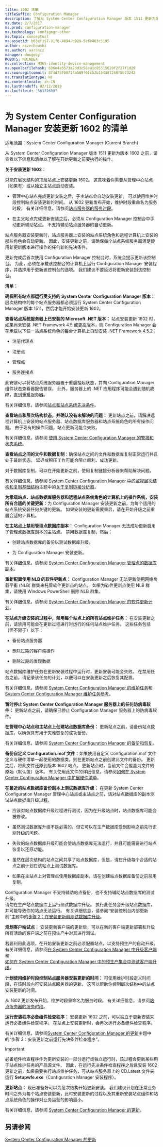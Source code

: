 ```yaml
---
title: 1602 清单
titleSuffix: Configuration Manager
description: 了解从 System Center Configuration Manager 版本 1511 更新为版本 1602 之前需要执行的操作。
ms.date: 2/7/2017
ms.prod: configuration-manager
ms.technology: configmgr-other
ms.topic: conceptual
ms.assetid: b63ef197-01f0-4894-b929-5ef8403c5195
author: aczechowski
ms.author: aaroncz
manager: dougeby
ROBOTS: NOINDEX
ms.collection: M365-identity-device-management
ms.openlocfilehash: 606e4a5573a2dd1c58ea1c85515029f2f27f1d29
ms.sourcegitcommit: 874d78f08714a509f61c52b154387268f5b73242
ms.translationtype: HT
ms.contentlocale: zh-CN
ms.lasthandoff: 02/12/2019
ms.locfileid: "56132609"
---
```

# <a name="checklist-for-installing-update-1602-for-system-center-configuration-manager"></a>为 System Center Configuration Manager 安装更新 1602 的清单

适用范围：System Center Configuration Manager (Current Branch)

从 System Center Configuration Manager 版本 1511 更新为版本 1602 之前，请查看以下信息和清单以了解在开始更新之前要执行的操作。  

 **关于安装更新 1602：**  

 只能在层次结构的顶层站点上安装更新 1602。 这意味着你需要从管理中心站点（如果有）或从独立主站点启动安装。  

-   管理中心站点完成更新安装之后，子主站点会自动安装更新。 可以使用维护时段控制站点安装更新的时间。 从 1602 更新发布开始，维护时段重命名为服务时段。 有关详细信息，请参阅[站点服务器的服务时段](/sccm/core/servers/manage/service-windows)。  

-   在主父站点完成更新安装之后，必须从 Configuration Manager 控制台中手动更新辅助站点。 不支持辅助站点服务器的自动更新。  

站点服务器安装更新时，站点服务器上安装的站点系统角色和远程计算机上安装的那些角色会自动更新。 因此，安装更新之前，请确保每个站点系统服务器满足使用新更新版本进行操作的任何新的先决条件。  

更新完成后首次使用 Configuration Manager 控制台时，系统会提示更新该控制台。 为此，必须在承载该控制台的计算机上运行 Configuration Manager 安装程序，并选择用于更新该控制台的选项。 我们建议不要延迟将更新安装到该控制台。  

 **清单：**  

 **确保所有站点都运行受支持的 System Center Configuration Manager 版本：** 层次结构中的每个站点服务器都必须运行 System Center Configuration Manager 版本 1511，然后才能开始安装更新 1602。  

 **查看站点系统服务器上已安装的 Microsoft .NET 版本：** 站点安装更新 1602 时，如果尚未安装 .NET Framework 4.5 或更高版本，则 Configuration Manager 会在承载以下任一站点系统角色的每台计算机上自动安装 .NET Framework 4.5.2：  

-   注册代理点  

-   注册点  

-   管理点  

-   服务连接点  

此安装可以将站点系统服务器置于重启挂起状态，并向 Configuration Manager 组件状态查看器报告错误。 此外，服务器上的 .NET 应用程序可能会遇到随机故障，直到重启服务器。  

 有关详细信息，请参阅[站点和站点系统先决条件](../../../core/plan-design/configs/site-and-site-system-prerequisites.md)。  

 **查看站点和层次结构状态，并确认没有未解决的问题：** 更新站点之前，请解决远程计算机上安装的站点服务器、站点数据库服务器和站点系统角色的所有操作问题。 由于现有的操作问题，站点更新可能会失败。  

有关详细信息，请参阅 [使用 System Center Configuration Manager 的警报和状态系统](../../../core/servers/manage/use-alerts-and-the-status-system.md)。  

 **查看站点之间的文件和数据复制**：确保站点之间的文件和数据库复制正常运行并且处于最新状态。 延迟或积压工作可能会阻止顺利、成功更新。    

对于数据库复制，可以在开始更新之前，使用复制链接分析器来帮助解决问题。    

 有关详细信息，请参阅 [System Center Configuration Manager 中的监视层次结构和复制基础结构](../../../core/servers/manage/monitor-hierarchy-and-replication-infrastructure.md)主题中的[关于复制链接分析器](../../../core/servers/manage/monitor-hierarchy-and-replication-infrastructure.md#BKMK_RLA)。  

 **为承载站点、站点数据库服务器和远程站点系统角色的计算机上的操作系统，安装所有合适的关键更新**：为 Configuration Manager 安装更新之前，为每个适用的站点系统安装任何关键的更新。 如果安装的更新需要重启，请在开始升级之前重启合适的计算机。  

 **在主站点上禁用管理点数据库副本：** Configuration Manager 无法成功更新启用了管理点数据库副本的主站点。 禁用数据库复制，然后：  

-   创建站点数据库的备份以测试数据库升级。  

-   为 Configuration Manager 安装更新。  

有关详细信息，请参阅 [System Center Configuration Manager 管理点的数据库副本](../../../core/servers/deploy/configure/database-replicas-for-management-points.md)。  

 **重新配置使用 NLB 的软件更新点：** Configuration Manager 无法更新使用网络负载平衡 (NLB) 群集来托管软件更新点的站点。  如果为软件更新点使用 NLB 群集，请使用 Windows PowerShell 删除 NLB 群集。    

 有关详细信息，请参阅 [System Center Configuration Manager 的软件更新计划](../../../sum/plan-design/plan-for-software-updates.md)。  

 **在站点升级安装的过程中，禁用每个站点上的所有站点维护任务：** 在安装更新之前，请禁用可能会在更新过程进行时运行的任何站点维护任务。 这些任务包括（但不限于）以下：  

-   备份站点服务器  

-   删除过期的客户端操作  

-   删除过期的发现数据  

站点数据库维护任务在更新安装过程中运行时，更新安装可能会失败。 在禁用任务之前，请记录该任务的计划，以便可以在安装更新之后恢复其配置。  

 有关详细信息，请参阅 [System Center Configuration Manager 的维护任务](../../../core/servers/manage/maintenance-tasks.md)和 [System Center Configuration Manager 维护任务参考](../../../core/servers/manage/reference-for-maintenance-tasks.md)。 

**暂时停止 System Center Configuration Manager 服务器上的任何防病毒软件：** 更新站点之前，请确保已停止 Configuration Manager 服务器上的防病毒软件。 <!--SMS.503481--> 

 **在管理中心站点和主站点上创建站点数据库备份：** 更新站点之前，请备份站点数据库，以确保具有用于灾难恢复的成功备份。   

有关详细信息，请参阅 [System Center Configuration Manager 的备份和恢复](../../../protect/understand/backup-and-recovery.md)。  

 **备份自定义 Configuration.mof 文件**：如果使用自定义 Configuration.mof 文件定义与硬件清单一起使用的数据类，则在更新站点之前创建此文件的备份。 更新之后，将此文件还原到版本 1602 站点。 更新站点时，当前文件会覆盖为文件的原始（默认值）版本。 有关使用此文件的详细信息，请参阅[如何在 System Center Configuration Manager 中扩展硬件清单](../../../core/clients/manage/inventory/extend-hardware-inventory.md)。  

 **在最近的站点数据库备份副本上测试数据库升级：** 在更新 System Center Configuration Manager 管理中心站点或主站点之前，请对站点数据库的副本测试站点数据库升级过程。  

-   应该对站点数据库升级过程进行测试，因为在升级站点时，站点数据库可能会被修改。  

-   虽然测试数据库升级不是必需的，但它可以在生产数据库受到影响之前先行识别升级的问题。  

-   失败的站点数据库升级可能会使站点数据库无法运行，并且可能需要进行站点恢复以还原功能。  

-   虽然在层次结构的站点之间共享了站点数据库，但是，请在升级每个合适的站点之前计划在该站点上测试数据库。  

-   如果在主站点上对管理点使用数据库副本，请在创建站点数据库备份之前禁用复制。  

Configuration Manager 不支持辅助站点备份，也不支持辅助站点数据库的测试升级。   
请勿在生产站点数据库上运行测试数据库升级。 执行此任务会升级站点数据库，并可能导致你的站点无法运行。 有关详细信息，请参阅“安装控制台内部更新前”主题中的[步骤 2：在安装更新前测试数据库升级](/sccm/core/servers/manage/install-in-console-updates#bkmk_step2)。  

 **规划客户端试点：** 安装更新客户端的更新后，可以在新的客户端更新部署和升级所有活动的客户端之前在预生产中对其进行测试。   

 若要利用此选项，在开始安装更新之前必须配置站点，以支持预生产的自动升级。 有关详细信息，请参阅[在 System Center Configuration Manager 中升级客户端](../../../core/clients/manage/upgrade/upgrade-clients.md)和   
[如何在 System Center Configuration Manager 中的预生产集合中测试客户端升级](../../../core/clients/manage/upgrade/test-client-upgrades.md)。  

 **计划使用维护时段控制站点服务器安装更新的时间：** 可使用维护时段定义时间段，在该时段内可安装站点服务器的更新。 这可以帮助你控制层次结构中的站点安装更新的时间。   

从 1602 更新发布开始，维护时段重命名为服务时段。 有关详细信息，请参阅[站点服务器的服务时段](/sccm/core/servers/manage/service-windows)。  

 **运行安装程序必备组件检查程序：** 安装更新 1602 之前，可以独立于更新安装来运行必备组件检查程序。 在站点上安装更新时，会再次运行必备组件检查程序。  

有关详细信息，请参阅[System Center Configuration Manager 的更新](../../../core/servers/manage/updates.md)主题中的“步骤 3：安装更新之前运行先决条件检查程序”。  

> [!IMPORTANT]  
>  必备组件检查程序作为更新安装的一部分运行或独立运行时，该过程会更新某些用于站点维护任务的产品源文件。 因此，在运行先决条件检查程序之后且安装 1602 更新之前，如果需要执行站点维护任务，可从站点服务器上的 CD.Latest 文件夹运行 **Setupwfe.exe**（Configuration Manager 安装程序）。  

 **更新站点：** 现已准备好可以为层次结构开始更新安装。 我们建议计划在正常业务时间之外为每个站点安装更新，此时安装更新的过程以及其重新安装站点组件和站点系统角色的操作对业务运营的影响最小。

有关详细信息，请参阅 [ System Center Configuration Manager 的更新](../../../core/servers/manage/updates.md)。  

## <a name="see-also"></a>另请参阅  
 [System Center Configuration Manager 的更新](../../../core/servers/manage/updates.md)
